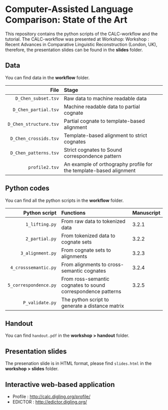 # Computer-Assisted Language Comparison: State of the Art

This repository contains the python scripts of the CALC-workflow and the tutorial. The CALC-workflow was presented at Workshop: Workshop : Recent Advances in Comparative Linguistic Reconstruction (London, UK), therefore, the presentation slides can be found in the **slides** folder.

## Data

You can find data in the **workflow** folder.

| File |Stage  |
| ------:|:-----|
|`D_Chen_subset.tsv` |Raw data to machine readable data|
|`D_Chen_partial.tsv`|Machine readable data to partial cognate|
|`D_Chen_structure.tsv`|Partial cognate to template-based alignment|
|`D_Chen_crossids.tsv`|Template-based alignment to strict cognates|
|`D_Chen_patterns.tsv`|Strict cognates to Sound correspondence pattern|
|`profile2.tsv`|An example of orthography profile for the template-based alignment|


## Python codes

You can find all the python scripts in the **workflow** folder.

| Python script | Functions |Manuscript|
| -------------:|:----------|:----------|
| `1_lifting.py`|From raw data to tokenized data| 3.2.1 |
| `2_partial.py`|From tokenized data to cognate sets| 3.2.2|
| `3_alignment.py`|From cognate sets to alignments| 3.2.3 |
| `4_crosssemantic.py`|From alignments to cross-semantic cognates| 3.2.4|
| `5_correspondence.py`|From ross-semantic cognates to sound correspondence patterns| 3.2.5|
| `P_validate.py` | The python script to generate a distance matrix |

## Handout

You can find `handout.pdf` in the **workshop > handout** folder.

## Presentation slides

The presenation slide is in HTML format, please find `slides.html` in the **workshop > slides** folder.

## Interactive web-based application

- Profile : http://calc.digling.org/profile/
- EDICTOR : http://edictor.digling.org/
